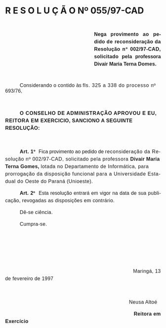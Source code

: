 <body lang=PT-BR style='tab-interval:36.0pt'>

<div class=Section1>

<h1>R E S O L U Ç Ã O Nº 055/97-CAD</h1>

<p class=MsoNormal style='margin-top:36.0pt;margin-right:0cm;margin-bottom:
36.0pt;margin-left:216.0pt;text-align:justify;line-height:18.0pt'><b
style='mso-bidi-font-weight:normal'><span style='font-size:12.0pt;mso-bidi-font-size:
10.0pt;font-family:Arial;letter-spacing:.2pt;mso-fareast-language:EN-US'>Nega </span></b><b
style='mso-bidi-font-weight:normal'><span style='font-size:12.0pt;mso-bidi-font-size:
10.0pt;font-family:Arial;letter-spacing:.3pt;mso-fareast-language:EN-US'>provimento
</span></b><b style='mso-bidi-font-weight:normal'><span style='font-size:12.0pt;
mso-bidi-font-size:10.0pt;font-family:Arial;letter-spacing:.55pt;mso-fareast-language:
EN-US'>ao </span></b><b style='mso-bidi-font-weight:normal'><span
style='font-size:12.0pt;mso-bidi-font-size:10.0pt;font-family:Arial;letter-spacing:
.25pt;mso-fareast-language:EN-US'>pedido </span></b><b style='mso-bidi-font-weight:
normal'><span style='font-size:12.0pt;mso-bidi-font-size:10.0pt;font-family:
Arial;letter-spacing:.65pt;mso-fareast-language:EN-US'>de </span></b><b
style='mso-bidi-font-weight:normal'><span style='font-size:12.0pt;mso-bidi-font-size:
10.0pt;font-family:Arial;letter-spacing:.35pt;mso-fareast-language:EN-US'>reconsideração
</span></b><b style='mso-bidi-font-weight:normal'><span style='font-size:12.0pt;
mso-bidi-font-size:10.0pt;font-family:Arial;letter-spacing:.3pt;mso-fareast-language:
EN-US'>da Resolução </span></b><b style='mso-bidi-font-weight:normal'><span
style='font-size:12.0pt;mso-bidi-font-size:10.0pt;font-family:Arial;letter-spacing:
.9pt;mso-fareast-language:EN-US'>nº </span></b><b style='mso-bidi-font-weight:
normal'><span style='font-size:12.0pt;mso-bidi-font-size:10.0pt;font-family:
Arial;letter-spacing:.4pt;mso-fareast-language:EN-US'>002/97-CAD, </span></b><b
style='mso-bidi-font-weight:normal'><span style='font-size:12.0pt;mso-bidi-font-size:
10.0pt;font-family:Arial;letter-spacing:.35pt;mso-fareast-language:EN-US'>solicitado
</span></b><b style='mso-bidi-font-weight:normal'><span style='font-size:12.0pt;
mso-bidi-font-size:10.0pt;font-family:Arial;letter-spacing:.25pt;mso-fareast-language:
EN-US'>pela </span></b><b style='mso-bidi-font-weight:normal'><span
style='font-size:12.0pt;mso-bidi-font-size:10.0pt;font-family:Arial;mso-fareast-language:
EN-US'>professora Divair Maria Terna <span style='letter-spacing:.3pt'>Domes.<o:p></o:p></span></span></b></p>

<p class=MsoNormal style='text-indent:35.45pt;line-height:13.2pt'><span
style='font-size:12.0pt;mso-bidi-font-size:10.0pt;font-family:Arial;letter-spacing:
.3pt;mso-fareast-language:EN-US'>Considerando o contido </span><span
style='font-size:12.0pt;mso-bidi-font-size:10.0pt;font-family:Arial;letter-spacing:
-.1pt;mso-fareast-language:EN-US'>às </span><span style='font-size:12.0pt;
mso-bidi-font-size:10.0pt;font-family:Arial;letter-spacing:.8pt;mso-fareast-language:
EN-US'>fls. 325 a 338 do processo </span><span style='font-size:12.0pt;
mso-bidi-font-size:10.0pt;font-family:Arial;letter-spacing:.4pt;mso-fareast-language:
EN-US'>nº </span><span style='font-size:12.0pt;mso-bidi-font-size:10.0pt;
font-family:Arial;letter-spacing:.3pt;mso-fareast-language:EN-US'>69</span><span
style='font-size:12.0pt;mso-bidi-font-size:10.0pt;font-family:Arial;letter-spacing:
.15pt;mso-fareast-language:EN-US'>3/76,<o:p></o:p></span></p>

<p class=MsoNormal style='line-height:18.0pt'><span style='font-size:12.0pt;
mso-bidi-font-size:10.0pt;font-family:Arial;letter-spacing:.3pt;mso-fareast-language:
EN-US'><![if !supportEmptyParas]>&nbsp;<![endif]><o:p></o:p></span></p>

<p class=MsoNormal style='text-indent:35.45pt;line-height:18.0pt'><b
style='mso-bidi-font-weight:normal'><span style='font-size:12.0pt;mso-bidi-font-size:
10.0pt;font-family:Arial;letter-spacing:.7pt;mso-fareast-language:EN-US'>O
CONSELHO DE ADMINISTRAÇÃO APROVOU E EU, REITORA EM </span></b><b
style='mso-bidi-font-weight:normal'><span style='font-size:12.0pt;mso-bidi-font-size:
10.0pt;font-family:Arial;letter-spacing:.35pt;mso-fareast-language:EN-US'>EXERCICIO,
SANCIONO A SEGUINTE RESOLUÇÃO:<o:p></o:p></span></b></p>

<p class=MsoNormal style='line-height:18.0pt'><span style='font-size:12.0pt;
mso-bidi-font-size:10.0pt;font-family:Arial;letter-spacing:.3pt;mso-fareast-language:
EN-US'><![if !supportEmptyParas]>&nbsp;<![endif]><o:p></o:p></span></p>

<p class=Style2 style='text-indent:35.45pt;line-height:18.0pt'><b
style='mso-bidi-font-weight:normal'><span style='font-size:12.0pt;mso-bidi-font-size:
10.0pt;font-family:Arial;letter-spacing:.45pt;mso-fareast-language:EN-US'>Art.
1º<span style="mso-spacerun: yes">  </span></span></b><span style='font-size:
12.0pt;mso-bidi-font-size:10.0pt;font-family:Arial;mso-fareast-language:EN-US'>Fica
provimento ao pedido de <span style='letter-spacing:.65pt'>reconsideração da
Resolução nº 002/97-CAD, solicitado pela professora </span><b style='mso-bidi-font-weight:
normal'><span style='letter-spacing:.3pt'>Divair Maria Terna Gomes, </span></b><span
style='letter-spacing:.55pt'>lotada no Departamento de Informática, para </span><span
style='letter-spacing:.7pt'>prorrogação da disposição funcional para a
Universidade Estadual do </span><span style='letter-spacing:.45pt'>Oeste do
Paraná (Unioeste).<o:p></o:p></span></span></p>

<p class=MsoNormal style='text-align:justify;text-indent:35.45pt;line-height:
18.0pt'><b style='mso-bidi-font-weight:normal'><span style='font-size:12.0pt;
mso-bidi-font-size:10.0pt;font-family:Arial;letter-spacing:.2pt;mso-fareast-language:
EN-US'>Art. 2º<span style="mso-spacerun: yes">  </span></span></b><span
style='font-size:12.0pt;mso-bidi-font-size:10.0pt;font-family:Arial;letter-spacing:
.05pt;mso-fareast-language:EN-US'>Esta resolução entrará em vigor na data de
sua </span><span style='font-size:12.0pt;mso-bidi-font-size:10.0pt;font-family:
Arial;letter-spacing:.35pt;mso-fareast-language:EN-US'>publicação, revogadas as
disposições em contrário.<o:p></o:p></span></p>

<p class=Style1 style='margin-left:0cm;text-align:justify;text-indent:35.45pt;
line-height:18.0pt'><span style='font-size:12.0pt;mso-bidi-font-size:10.0pt;
font-family:Arial;letter-spacing:.3pt;mso-fareast-language:EN-US'>Dê-se
ciência.<o:p></o:p></span></p>

<p class=Style1 style='margin-left:0cm;text-align:justify;text-indent:35.45pt;
line-height:18.0pt'><span style='font-size:12.0pt;mso-bidi-font-size:10.0pt;
font-family:Arial;letter-spacing:.35pt;mso-fareast-language:EN-US'>Cumpra-se.<o:p></o:p></span></p>

<p class=Style1 style='margin-left:0cm;text-align:justify;text-indent:35.45pt;
line-height:18.0pt'><span style='font-size:12.0pt;mso-bidi-font-size:10.0pt;
font-family:Arial;letter-spacing:.35pt;mso-fareast-language:EN-US'><![if !supportEmptyParas]>&nbsp;<![endif]><o:p></o:p></span></p>

<p class=Style1 style='margin-left:0cm;text-align:justify;text-indent:35.45pt;
line-height:18.0pt'><span style='font-size:12.0pt;mso-bidi-font-size:10.0pt;
font-family:Arial;letter-spacing:.35pt;mso-fareast-language:EN-US'><![if !supportEmptyParas]>&nbsp;<![endif]><o:p></o:p></span></p>

<p class=Style1 style='margin-left:0cm;text-align:justify;text-indent:35.45pt;
line-height:18.0pt'><span style='font-size:12.0pt;mso-bidi-font-size:10.0pt;
font-family:Arial;letter-spacing:.35pt;mso-fareast-language:EN-US'><![if !supportEmptyParas]>&nbsp;<![endif]><o:p></o:p></span></p>

<p class=Style1 style='margin-left:0cm;text-align:justify;text-indent:35.45pt;
line-height:18.0pt'><span style='font-size:12.0pt;mso-bidi-font-size:10.0pt;
font-family:Arial;letter-spacing:.35pt;mso-fareast-language:EN-US'><span
style='mso-tab-count:6'>                                                                        </span>Maringá,
13 de fevereiro de 1997<o:p></o:p></span></p>

<p class=Style1 style='margin-left:0cm;text-align:justify;text-indent:35.45pt;
line-height:18.0pt'><span style='font-size:12.0pt;mso-bidi-font-size:10.0pt;
font-family:Arial;letter-spacing:.35pt;mso-fareast-language:EN-US'><![if !supportEmptyParas]>&nbsp;<![endif]><o:p></o:p></span></p>

<p class=Style1 style='margin-left:0cm;text-align:justify;text-indent:35.45pt;
line-height:18.0pt'><span style='font-size:12.0pt;mso-bidi-font-size:10.0pt;
font-family:Arial;letter-spacing:.35pt;mso-fareast-language:EN-US'><span
style='mso-tab-count:6'>                                                                        </span>Neusa
Altoé<o:p></o:p></span></p>

<p class=Style1 style='margin-left:0cm;text-align:justify;text-indent:35.45pt;
line-height:18.0pt'><span style='font-size:12.0pt;mso-bidi-font-size:10.0pt;
font-family:Arial;letter-spacing:.35pt;mso-fareast-language:EN-US'><span
style='mso-tab-count:6'>                                                                        </span><b>Reitora
em Exercício</b></span><b><span style='font-size:12.0pt;mso-bidi-font-size:
10.0pt;font-family:Arial'><o:p></o:p></span></b></p>

</div>

</body>
